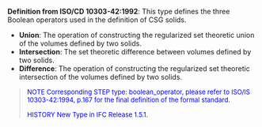﻿**Definition from ISO/CD 10303-42:1992**: This type defines the three Boolean operators used in the definition of CSG solids.

* **Union**: The operation of constructing the regularized set theoretic union of the volumes defined by two solids. 
* **Intersection**: The set theoretic difference between volumes defined by two solids. 
* **Difference**: The operation of constructing the regularized set theoretic intersection of the volumes defined by two solids. 

> <font color="#0000FF" size="-1">NOTE Corresponding STEP type:
		  boolean_operator, please refer to ISO/IS 10303-42:1994, p.167 for the final
		  definition of the formal standard. </font>
> 
> <font color="#0000FF" size="-1"> HISTORY New Type in IFC Release
		  1.5.1.</font>
>
